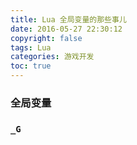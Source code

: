 ```yaml
---
title: Lua 全局变量的那些事儿
date: 2016-05-27 22:30:12
copyright: false
tags: Lua
categories: 游戏开发
toc: true
---
```




### 全局变量


<!--more-->

### `_G`



